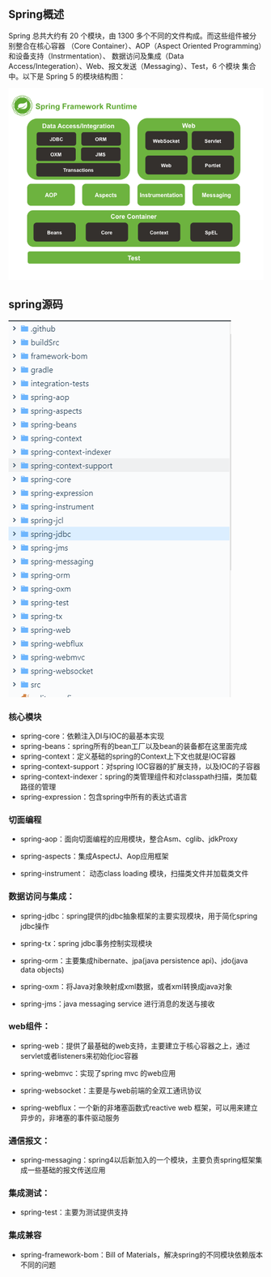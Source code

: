 ## Spring概述
Spring 总共大约有 20 个模块，由 1300 多个不同的文件构成。而这些组件被分别整合在核心容器
（Core Container）、AOP（Aspect Oriented Programming）和设备支持（Instrmentation）、
数据访问及集成（Data Access/Integeration）、Web、报文发送（Messaging）、Test，6 个模块
集合中。以下是 Spring 5 的模块结构图：

![spring-overview](
  ./spring-overview.png)

## spring源码

 ![spring-source](
  ./spring-source.png)

### 核心模块
- spring-core：依赖注入DI与IOC的最基本实现
- spring-beans：spring所有的bean工厂以及bean的装备都在这里面完成
- spring-context：定义基础的spring的Context上下文也就是IOC容器
- spring-context-support：对spring IOC容器的扩展支持，以及IOC的子容器
- spring-context-indexer：spring的类管理组件和对classpath扫描，类加载路径的管理
- spring-expression：包含spring中所有的表达式语言
### 切面编程

- spring-aop：面向切面编程的应用模块，整合Asm、cglib、jdkProxy

- spring-aspects：集成AspectJ、Aop应用框架

- spring-instrument： 动态class loading 模块，扫描类文件并加载类文件

### 数据访问与集成：

- spring-jdbc：spring提供的jdbc抽象框架的主要实现模块，用于简化spring jdbc操作

- spring-tx：spring jdbc事务控制实现模块

- spring-orm：主要集成hibernate、jpa(java persistence api)、jdo(java data objects)

- spring-oxm：将Java对象映射成xml数据，或者xml转换成java对象

- spring-jms：java messaging service 进行消息的发送与接收

### web组件：

- spring-web：提供了最基础的web支持，主要建立于核心容器之上，通过servlet或者listeners来初始化ioc容器

- spring-webmvc：实现了spring mvc 的web应用
- spring-websocket：主要是与web前端的全双工通讯协议

- spring-webflux：一个新的非堵塞函数式reactive web 框架，可以用来建立异步的，非堵塞的事件驱动服务

### 通信报文：

- spring-messaging：spring4以后新加入的一个模块，主要负责spring框架集成一些基础的报文传送应用

### 集成测试：

- spring-test：主要为测试提供支持

### 集成兼容

- spring-framework-bom：Bill of Materials，解决spring的不同模块依赖版本不同的问题


